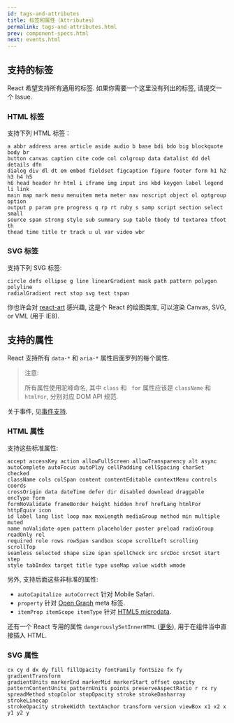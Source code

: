 ```yaml
---
id: tags-and-attributes
title: 标签和属性（Attributes）
permalink: tags-and-attributes.html
prev: component-specs.html
next: events.html
---
```


## 支持的标签

React 希望支持所有通用的标签. 如果你需要一个这里没有列出的标签, 请提交一个 Issue.

### HTML 标签

支持下列 HTML 标签：

```
a abbr address area article aside audio b base bdi bdo big blockquote body br
button canvas caption cite code col colgroup data datalist dd del details dfn
dialog div dl dt em embed fieldset figcaption figure footer form h1 h2 h3 h4 h5
h6 head header hr html i iframe img input ins kbd keygen label legend li link
main map mark menu menuitem meta meter nav noscript object ol optgroup option
output p param pre progress q rp rt ruby s samp script section select small
source span strong style sub summary sup table tbody td textarea tfoot th
thead time title tr track u ul var video wbr
```

### SVG 标签

支持下列 SVG 标签:

```
circle defs ellipse g line linearGradient mask path pattern polygon polyline
radialGradient rect stop svg text tspan
```

你也许会对 [react-art](https://github.com/facebook/react-art) 感兴趣, 这是个 React 的绘图类库, 可以渲染 Canvas,
SVG, or VML (用于 IE8).


## 支持的属性

React 支持所有 `data-*` 和 `aria-*` 属性后面罗列的每个属性.

> 注意:
>
> 所有属性使用驼峰命名, 其中 `class` 和 ` for` 属性应该是 `className` 和 `htmlFor`, 分别对应 DOM API 规范.

关于事件, 见[事件支持](/react/docs/events.html).

### HTML 属性

支持这些标准属性:

```
accept accessKey action allowFullScreen allowTransparency alt async
autoComplete autoFocus autoPlay cellPadding cellSpacing charSet checked
className cols colSpan content contentEditable contextMenu controls coords
crossOrigin data dateTime defer dir disabled download draggable encType form
formNoValidate frameBorder height hidden href hrefLang htmlFor httpEquiv icon
id label lang list loop max maxLength mediaGroup method min multiple muted
name noValidate open pattern placeholder poster preload radioGroup readOnly rel
required role rows rowSpan sandbox scope scrollLeft scrolling scrollTop
seamless selected shape size span spellCheck src srcDoc srcSet start step
style tabIndex target title type useMap value width wmode
```

另外, 支持后面这些非标准的属性:

- `autoCapitalize autoCorrect` 针对 Mobile Safari.
- `property` 针对 [Open Graph](http://ogp.me/) meta 标签.
- `itemProp itemScope itemType` 针对 [HTML5 microdata](http://schema.org/docs/gs.html).

还有一个 React 专用的属性 `dangerouslySetInnerHTML` ([更多](/react/docs/special-non-dom-attributes.html)),
用于在组件当中直接插入 HTML.

### SVG 属性

```
cx cy d dx dy fill fillOpacity fontFamily fontSize fx fy gradientTransform
gradientUnits markerEnd markerMid markerStart offset opacity
patternContentUnits patternUnits points preserveAspectRatio r rx ry
spreadMethod stopColor stopOpacity stroke strokeDasharray strokeLinecap
strokeOpacity strokeWidth textAnchor transform version viewBox x1 x2 x y1 y2 y
```
